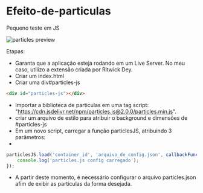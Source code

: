 # Efeito-de-particulas
Pequeno teste em JS

![particles preview](https://j.gifs.com/xnQ8mJ.gif)

Etapas:
- Garanta que a aplicação esteja rodando em um Live Server. No meu caso, utilizo a extensão criada por Ritwick Dey.
- Criar um index.html
- Criar uma div#particles-js
```html
<div id="particles-js"></div>
```
- Importar a biblioteca de particulas em uma tag script: "https://cdn.jsdelivr.net/npm/particles.js@2.0.0/particles.min.js".
- criar um arquivo de estilo para atribuir o background e dimensões de #particles-js
- Em um novo script, carregar a função particlesJS, atribuindo 3 parâmetros:
- 
```javascript
particlesJS.load('container_id', 'arquivo_de_config.json', callbackFunction(){
    console.log('particles.js config carregado');
});
```
- A partir deste momento, é necessário configurar o arquivo particles.json afim de exibir as particulas da forma desejada.
